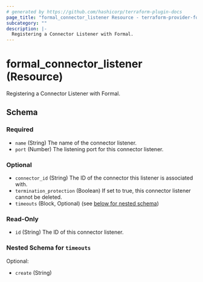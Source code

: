 ```yaml
---
# generated by https://github.com/hashicorp/terraform-plugin-docs
page_title: "formal_connector_listener Resource - terraform-provider-formal"
subcategory: ""
description: |-
  Registering a Connector Listener with Formal.
---
```


# formal_connector_listener (Resource)

Registering a Connector Listener with Formal.



<!-- schema generated by tfplugindocs -->
## Schema

### Required

- `name` (String) The name of the connector listener.
- `port` (Number) The listening port for this connector listener.

### Optional

- `connector_id` (String) The ID of the connector this listener is associated with.
- `termination_protection` (Boolean) If set to true, this connector listener cannot be deleted.
- `timeouts` (Block, Optional) (see [below for nested schema](#nestedblock--timeouts))

### Read-Only

- `id` (String) The ID of this connector listener.

<a id="nestedblock--timeouts"></a>
### Nested Schema for `timeouts`

Optional:

- `create` (String)
